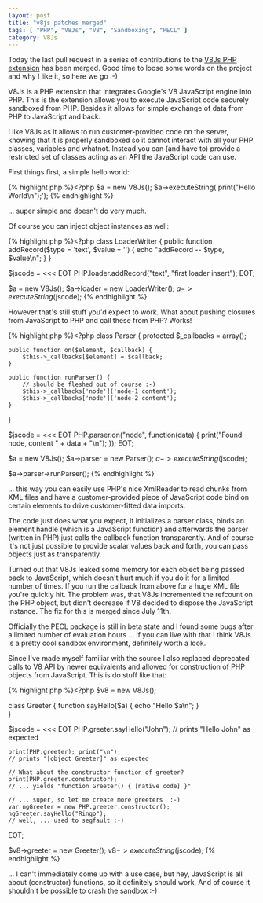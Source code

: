 ```yaml
---
layout: post
title: "v8js patches merged"
tags: [ "PHP", "V8Js", "V8", "Sandboxing", "PECL" ]
category: V8Js
---
```

Today the last pull request in a series of contributions to the [V8Js PHP
extension](https://github.com/preillyme/v8js) has been merged.
Good time to loose some words on the project and why I like it, so here we go :-)

V8Js is a PHP extension that integrates Google's V8 JavaScript engine into
PHP.  This is the extension allows you to execute JavaScript code securely
sandboxed from PHP.  Besides it allows for simple exchange of data from
PHP to JavaScript and back.

I like V8Js as it allows to run customer-provided code on the server, knowing
that it is properly sandboxed so it cannot interact with all your PHP classes,
variables and whatnot.  Instead you can (and have to) provide a restricted
set of classes acting as an API the JavaScript code can use.

First things first, a simple hello world:

{% highlight php %}<?php
$a = new V8Js();
$a->executeString('print("Hello World\n");');
{% endhighlight %}

... super simple and doesn't do very much.

Of course you can inject object instances as well:

{% highlight php %}<?php
class LoaderWriter {
    public function addRecord($type = 'text', $value = '') {
        echo "addRecord -- $type, $value\n";
    }
}

$jscode = <<< EOT
    PHP.loader.addRecord("text", "first loader insert");
EOT;

$a = new V8Js();
$a->loader = new LoaderWriter();
$a->executeString($jscode);
{% endhighlight %}

However that's still stuff you'd expect to work.  What about pushing
closures from JavaScript to PHP and call these from PHP?  Works!

{% highlight php %}<?php
class Parser {
    protected $_callbacks = array();

    public function on($element, $callback) {
        $this->_callbacks[$element] = $callback;
    }

    public function runParser() {
        // should be fleshed out of course :-)
        $this->_callbacks['node']('node-1 content');
        $this->_callbacks['node']('node-2 content');
    }
}

$jscode = <<< EOT
    PHP.parser.on("node", function(data) {
        print("Found node, content " + data + "\n");
    });
EOT;

$a = new V8Js();
$a->parser = new Parser();
$a->executeString($jscode);

$a->parser->runParser();
{% endhighlight %}

... this way you can easily use PHP's nice XmlReader to read chunks from
XML files and have a customer-provided piece of JavaScript code bind on
certain elements to drive customer-fitted data imports.

The code just does what you expect, it initializes a parser class,
binds an element handle (which is a JavaScript function) and afterwards
the parser (written in PHP) just calls the callback function transparently.
And of course it's not just possible to provide scalar values back and forth,
you can pass objects just as transparently.

Turned out that V8Js leaked some memory for each object being passed
back to JavaScript, which doesn't hurt much if you do it for a limited
number of times.  If you run the callback from above for a huge XML file
you're quickly hit.  The problem was, that V8Js incremented the refcount
on the PHP object, but didn't decrease if V8 decided to dispose the
JavaScript instance.  The fix for this is merged since July 11th.

Officially the PECL package is still in beta state and I found some bugs
after a limited number of evaluation hours ... if you can live with that
I think V8Js is a pretty cool sandbox environment, definitely worth a
look.

Since I've made myself familiar with the source I also replaced
deprecated calls to V8 API by newer equivalents and allowed for construction
of PHP objects from JavaScript.  This is do stuff like that:

{% highlight php %}<?php
$v8 = new V8Js();

class Greeter {
    function sayHello($a) {
        echo "Hello $a\n";
    }   
}

$jscode = <<< EOT
    PHP.greeter.sayHello("John");
    // prints "Hello John" as expected

    print(PHP.greeter); print("\n");
    // prints "[object Greeter]" as expected

    // What about the constructor function of greeter?
    print(PHP.greeter.constructor);
    // ... yields "function Greeter() { [native code] }"

    // ... super, so let me create more greeters  :-)
    var ngGreeter = new PHP.greeter.constructor();
    ngGreeter.sayHello("Ringo");
    // well, ... used to segfault :-)
EOT;

$v8->greeter = new Greeter();
$v8->executeString($jscode);
{% endhighlight %}

... I can't immediately come up with a use case, but hey, JavaScript
is all about (constructor) functions, so it definitely should work.
And of course it shouldn't be possible to crash the sandbox :-)
